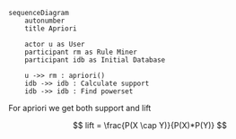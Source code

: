```mermaid
sequenceDiagram
    autonumber
    title Apriori

    actor u as User
    participant rm as Rule Miner
    participant idb as Initial Database

    u ->> rm : apriori()
    idb ->> idb : Calculate support
    idb ->> idb : Find powerset
```

For apriori we get both support and lift

$$
lift = \frac{P(X \cap Y)}{P(X)*P(Y)}
$$